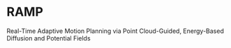 # RAMP
Real-Time Adaptive Motion Planning via Point Cloud-Guided, Energy-Based Diffusion and Potential Fields
